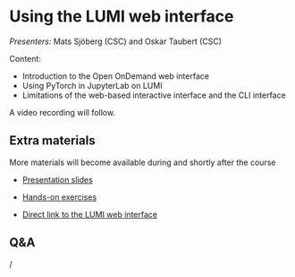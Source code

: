 # Using the LUMI web interface

*Presenters:* Mats Sjöberg (CSC) and Oskar Taubert (CSC)

Content:

-   Introduction to the Open OnDemand web interface
-   Using PyTorch in JupyterLab on LUMI
-   Limitations of the web-based interactive interface and the CLI interface
  
A video recording will follow.

<!--
<video src="https://462000265.lumidata.eu/ai-20250527/recordings/02_Webinterface.mp4" controls="controls"></video>
-->


## Extra materials

More materials will become available during and shortly after the course

-   [Presentation slides](https://462000265.lumidata.eu/ai-20250527/files/LUMI-ai-20250527-02-Using_LUMI_web_UI.pdf)

-   [Hands-on exercises](E02_Webinterface.md)

-   [Direct link to the LUMI web interface](https://www.lumi.csc.fi/)


## Q&A

/
